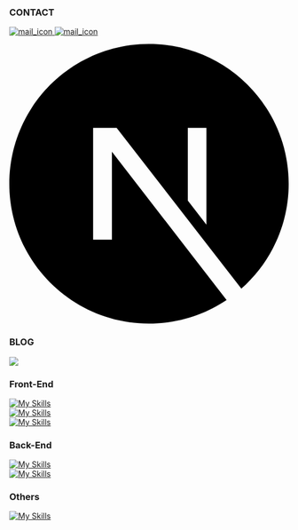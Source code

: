 <h3>CONTACT</h3>

<a href="mailto:jamielo0320@gmail.com">
  <img src="https://img.shields.io/badge/jamielo0320@gmail.com-ffffff?logo=gmail&logoColor=EA4234&style=for-the-badge" alt="mail_icon"/>
</a>

<a href="https://www.linkedin.com/in/jamie-lo-lolo/">
  <img src="https://img.shields.io/badge/LINKEDIN-0B66C2?logo=linkedin&logoColor=fff&style=for-the-badge" alt="mail_icon"/>
</a>

<svg role="img" viewBox="0 0 24 24" xmlns="http://www.w3.org/2000/svg"><title>Next.js</title><path d="M18.665 21.978C16.758 23.255 14.465 24 12 24 5.377 24 0 18.623 0 12S5.377 0 12 0s12 5.377 12 12c0 3.583-1.574 6.801-4.067 9.001L9.219 7.2H7.2v9.596h1.615V9.251l9.85 12.727Zm-3.332-8.533 1.6 2.061V7.2h-1.6v6.245Z"/></svg>

<h3>BLOG</h3>

[![](https://img.shields.io/badge/MEDIUM-242937?logo=medium&logoColor=fff&style=for-the-badge)](https://medium.com/@jamielolo)

<h3>Front-End</h3>

[![My Skills](https://skillicons.dev/icons?i=html,css,js,ts,tailwind,sass,bootstrap)](https://skillicons.dev)
</br>
[![My Skills](https://skillicons.dev/icons?i=react,nextjs,redux)](https://skillicons.dev)
</br>
[![My Skills](https://skillicons.dev/icons?i=threejs)](https://skillicons.dev)

<h3>Back-End</h3>

[![My Skills](https://skillicons.dev/icons?i=nextjs,nodejs,express)](https://skillicons.dev)
</br>
[![My Skills](https://skillicons.dev/icons?i=mongodb,mysql,sequelize,postgres)](https://skillicons.dev)

<h3>Others</h3>

[![My Skills](https://skillicons.dev/icons?i=aws,vercel,postman)](https://skillicons.dev)
